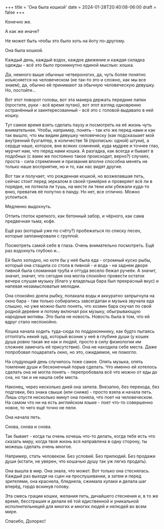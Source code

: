 +++
title = 'Она была кошкой'
date = 2024-01-28T20:40:08-06:00
draft = false
+++

Конечно же. 

А как же иначе?

Не может быть чтобы это было хоть на йоту по-другому.

Она была кошкой.

Каждый день, каждый вздох, каждое движение и каждая складка одежды - всё это было проникнутно единой мыслью: кошка.

Да, немного выше обычных четвероногих, да, чуть более понятно изъясняется на человеческом (не так-то это и сложно, как мы все знаем), да, обычно её принимают за обычную человеческую девушку. Но, постойте... 

Вот этот поворот головы, вот эта манера держать передние лапки (простите, руки - всё время путаю), вот этот взгляд одновренно остранённый и заинтересованный - всё это с головой выдавало в ней кошку.

Тут самое время взять сделать паузу и посмотреть на её жизнь чуть внимательнее. Чтобы, например, понять - так кто же перед нами и как так вышло, что мы видим девушку человеческу (как подсказыает мой внутренний бухгалтер, в количестве 1й (прописью: одной) штуки), а сердце наше, которое, вне всяких сомнений, куда мудрее и точнее глаз, мурчит нам, что перед нами кошка. А разгадка, как всегда и бывает в подобных (с вами же постоянно такое происходит, верно?) случаях, проста - сила стремления и призвания вполне способна менять не только наше восприятие, но и то, как нас видят другие.

Вот так и получает, что рожденная кошкой, но возжелавшая петь, сейчас стоит перед зеркалом в своей гримёрке и проверяет всё ли в порядке, не потекла ли тушь, на месте ли тени или убежали куда-то вниз, преватив её попутно в панду. Но нет, все отлично. Можно успоиться.

Медленно выдохнуть. 

Отпить глоток крепкого, как бетонный забор, и чёрного, как сама предвечная тьма, кофе.

Ещё раз (который уже по счёту?) пробежаться по списку песен, которые запланировали с группой.

Посмотреть самой себе в глаза. Очень внимательно посмотреть. Ещё раз вздохнуть глубоко и...

Ей было холодно, но хотя бы у неё была еда - огромный куско рыбы, который она стащила со стола в пивной - и вода - на заднем дворе пивной была сломанная труба и оттуда весело бежал ручеёк. А значит, значит, значит, что сегодня она могла спокойно провести остаток вечера слушая музыку (благо у владельца бара был прекрасный вкус) и напевая незамысловатые мелодии.

Она спокойно доела рыбку, полакала воды и аккуратно запрыгнула на окно бара - там только собирались завсегдатаи и музыка звучала еда слышно, но уже можно было понять, что хозяин бара скучал по свой родной деревне и потому включал рок музыку, обыгрывающую народные мотивы. Это была не новость. Новость была в том, что ей вдруг стало неспокойно.

Кошка начала ходить туда-сюда по поддоконннику, как будто пытаясь оттоптать некий зуд, который возник у неё в глубине души (у кошек душа ровно такая же как и людей, просто в силу физиологии им сложнее замечать её присутствие). Она не находила себе места. Даже попробовал поцарапать окно, но это, ожидаемое, не помогло.

На слудующий день случилось тоже самое. Опять музыка, опять томление души и бесконечный порыв сделать. Что именно ей хотелось сделать она не могла понять - перепробовала всё что можно от еды до сна, но так и не нашла себе места.

Наконец, через несколько дней она запела. Внезапно, без перехода, без подговки, без знака свыше (или сниже) - просто взяла и начала петь. Лишь спустя несколько минут она поняла, что поет на человеческом. На самом что ни на есть английском языке - поет что-то совершенно новое, то чего ещё точно не пели.

Она начала петь.

Снова, снова и снова.

Так бывает - когда ты очень хочешь что-то делать, когда тебе есть что сказать миру, когда твоя жизнь вся направлена в одну сторону, ты можешь сделать очень многое. 

Например, стать человеком. Без условий. Без прилюдий. Без продажи души (кстати, не уверен, что кошачью душу так уж легко продать). 

Она вышла в мир. Она знала, что может. Вот только она стеснялась. Каждый раз выходя на сцен на прослушивании, а затем и перед зрителями, она краснела, бледнела, сжимала кулаки и делала шаг вперёд, гордо вскинув голову.

Эта смесь грации кошки, желания петь, дичайшего стеснения и, в то же время, бесстрашия и делали её той едиственной и уникальной исполнительницей для многих и многих людей и нелюдей во всем мире.

Спасибо, Долорес!
